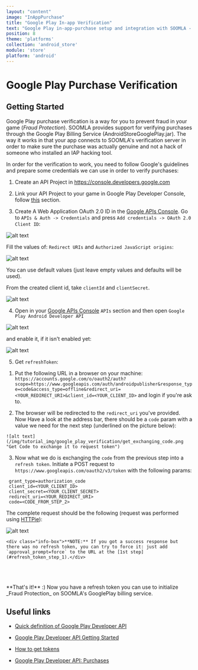 ```yaml
---
layout: "content"
image: "InAppPurchase"
title: "Google Play In-app Verification"
text: "Google Play in-app-purchase setup and integration with SOOMLA - set up verification."
position: 8
theme: 'platforms'
collection: 'android_store'
module: 'store'
platform: 'android'
---
```


# Google Play Purchase Verification

## Getting Started

Google Play purchase verification is a way for you to prevent fraud in your game (_Fraud Protection_). SOOMLA provides support for verifying purchases through the Google Play Billing Service (AndroidStoreGooglePlay.jar). The way it works in that your app connects to SOOMLA's verification server in order to make sure the purchase was actually genuine and not a hack of someone who installed an IAP hacking tool.

In order for the verification to work, you need to follow Google's guidelines and prepare some credentials we can use in order to verify purchases:

1. Create an API Project in https://console.developers.google.com

2. Link your API Project to your game in Google Play Developer Console, follow [this](https://developers.google.com/android-publisher/getting_started#linking_your_api_project) section.

3. Create A Web Application OAuth 2.0 ID in the [Google APIs Console](https://console.developers.google.com). 
  Go to `APIs & Auth -> Credentials` and press `Add credentials -> OAuth 2.0 Client ID`:
   
  ![alt text](/img/tutorial_img/google_play_verification/create_oauth_client.png "Creating OAuth Client")
   
  Fill the values of: `Redirect URIs` and `Authorized JavaScript origins`:

  ![alt text](/img/tutorial_img/google_play_verification/create_web_application.png "Creating Web App")

  <div class="info-box">You can use default values (just leave empty values and defaults will be used).</div>  

  From the created client id, take `clientId` and `clientSecret`.

  ![alt text](/img/tutorial_img/google_play_verification/get_client_id_secret.png "Get your Client ID and Client Secret")

4. Open in your [Google APIs Console](https://console.developers.google.com) `APIs` section and then open `Google Play Android Developer API` 

  ![alt text](/img/tutorial_img/google_play_verification/find_developer_api.png "Open your APIs page")

  and enable it, if it isn't enabled yet:
  
  ![alt text](/img/tutorial_img/google_play_verification/enable_developer_api.png "Enable your Google Play Android Developer API")  
      

5. Get `refreshToken`:

  <a name="refresh_token_step_1"></a>
  
  1. Put the following URL in a browser on your machine: `https://accounts.google.com/o/oauth2/auth?scope=https://www.googleapis.com/auth/androidpublisher&response_type=code&access_type=offline&redirect_uri=<YOUR_REDIRECT_URI>&client_id=<YOUR_CLIENT_ID>`
  and login if you're ask to.

  2. The browser will be redirected to the `redirect_uri` you've provided. Now Have a look at the address bar, there should be a `code` param
    with a value we need for the next step (underlined on the picture below):
    
    ![alt text](/img/tutorial_img/google_play_verification/get_exchanging_code.png "Get Code to exchange it to request token")

  3. Now what we do is exchanging the `code` from the previous step into a `refresh token`. Initiate a POST request to `https://www.googleapis.com/oauth2/v3/token`
  with the following params:
   ```
    grant_type=authorization_code
    client_id=<YOUR_CLIENT_ID>
    client_secret=<YOUR_CLIENT_SECRET>
    redirect_uri=<YOUR_REDIRECT_URI>
    code=<CODE_FROM_STEP_2>
   ```
   
   The complete request should be the following (request was performed using [HTTPie](https://github.com/jkbrzt/httpie)):
   
   ![alt text](/img/tutorial_img/google_play_verification/get_refresh_token.png "Get Refresh Token")

    <div class="info-box">**NOTE:** If you got a success response but there was no refresh token, you can try to force it: just add `approval_prompt=force` to the URL at the [1st step](#refresh_token_step_1).</div>   

<br>
<br>
<br>
**That's it!** :) Now you have a refresh token you can use to initialize _Fraud Protection_ on SOOMLA's GooglePlay billing service.

## Useful links

- [Quick definition of Google Play Developer API](http://developer.android.com/google/play/developer-api.html#subscriptions_api_overview)

- [Google Play Developer API Getting Started](https://developers.google.com/android-publisher/getting_started)

- [How to get tokens](https://developers.google.com/identity/protocols/OAuth2WebServer)

- [Google Play Developer API: Purchases](https://developers.google.com/android-publisher/api-ref/purchases/products)

